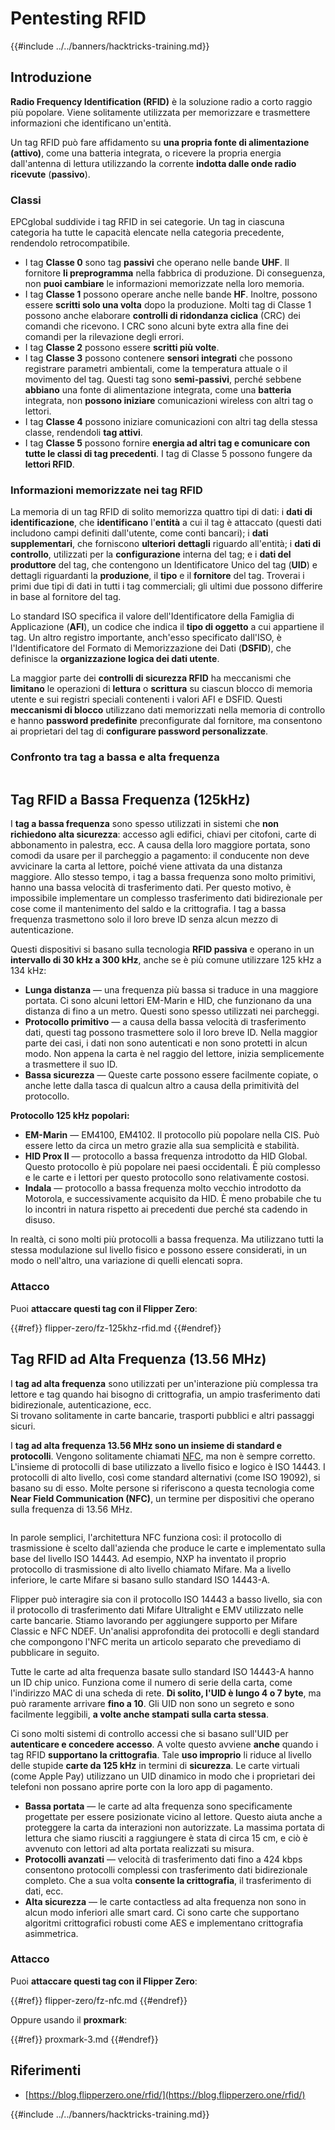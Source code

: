 # Pentesting RFID

{{#include ../../banners/hacktricks-training.md}}

## Introduzione

**Radio Frequency Identification (RFID)** è la soluzione radio a corto raggio più popolare. Viene solitamente utilizzata per memorizzare e trasmettere informazioni che identificano un'entità.

Un tag RFID può fare affidamento su **una propria fonte di alimentazione (attivo)**, come una batteria integrata, o ricevere la propria energia dall'antenna di lettura utilizzando la corrente **indotta dalle onde radio ricevute** (**passivo**).

### Classi

EPCglobal suddivide i tag RFID in sei categorie. Un tag in ciascuna categoria ha tutte le capacità elencate nella categoria precedente, rendendolo retrocompatibile.

- I tag **Classe 0** sono tag **passivi** che operano nelle bande **UHF**. Il fornitore **li preprogramma** nella fabbrica di produzione. Di conseguenza, non **puoi cambiare** le informazioni memorizzate nella loro memoria.
- I tag **Classe 1** possono operare anche nelle bande **HF**. Inoltre, possono essere **scritti solo una volta** dopo la produzione. Molti tag di Classe 1 possono anche elaborare **controlli di ridondanza ciclica** (CRC) dei comandi che ricevono. I CRC sono alcuni byte extra alla fine dei comandi per la rilevazione degli errori.
- I tag **Classe 2** possono essere **scritti più volte**.
- I tag **Classe 3** possono contenere **sensori integrati** che possono registrare parametri ambientali, come la temperatura attuale o il movimento del tag. Questi tag sono **semi-passivi**, perché sebbene **abbiano** una fonte di alimentazione integrata, come una **batteria** integrata, non **possono iniziare** comunicazioni wireless con altri tag o lettori.
- I tag **Classe 4** possono iniziare comunicazioni con altri tag della stessa classe, rendendoli **tag attivi**.
- I tag **Classe 5** possono fornire **energia ad altri tag e comunicare con tutte le classi di tag precedenti**. I tag di Classe 5 possono fungere da **lettori RFID**.

### Informazioni memorizzate nei tag RFID

La memoria di un tag RFID di solito memorizza quattro tipi di dati: i **dati di identificazione**, che **identificano** l'**entità** a cui il tag è attaccato (questi dati includono campi definiti dall'utente, come conti bancari); i **dati supplementari**, che forniscono **ulteriori** **dettagli** riguardo all'entità; i **dati di controllo**, utilizzati per la **configurazione** interna del tag; e i **dati del produttore** del tag, che contengono un Identificatore Unico del tag (**UID**) e dettagli riguardanti la **produzione**, il **tipo** e il **fornitore** del tag. Troverai i primi due tipi di dati in tutti i tag commerciali; gli ultimi due possono differire in base al fornitore del tag.

Lo standard ISO specifica il valore dell'Identificatore della Famiglia di Applicazione (**AFI**), un codice che indica il **tipo di oggetto** a cui appartiene il tag. Un altro registro importante, anch'esso specificato dall'ISO, è l'Identificatore del Formato di Memorizzazione dei Dati (**DSFID**), che definisce la **organizzazione logica dei dati utente**.

La maggior parte dei **controlli di sicurezza RFID** ha meccanismi che **limitano** le operazioni di **lettura** o **scrittura** su ciascun blocco di memoria utente e sui registri speciali contenenti i valori AFI e DSFID. Questi **meccanismi di blocco** utilizzano dati memorizzati nella memoria di controllo e hanno **password predefinite** preconfigurate dal fornitore, ma consentono ai proprietari del tag di **configurare password personalizzate**.

### Confronto tra tag a bassa e alta frequenza

<figure><img src="../../images/image (983).png" alt=""><figcaption></figcaption></figure>

## Tag RFID a Bassa Frequenza (125kHz)

I **tag a bassa frequenza** sono spesso utilizzati in sistemi che **non richiedono alta sicurezza**: accesso agli edifici, chiavi per citofoni, carte di abbonamento in palestra, ecc. A causa della loro maggiore portata, sono comodi da usare per il parcheggio a pagamento: il conducente non deve avvicinare la carta al lettore, poiché viene attivata da una distanza maggiore. Allo stesso tempo, i tag a bassa frequenza sono molto primitivi, hanno una bassa velocità di trasferimento dati. Per questo motivo, è impossibile implementare un complesso trasferimento dati bidirezionale per cose come il mantenimento del saldo e la crittografia. I tag a bassa frequenza trasmettono solo il loro breve ID senza alcun mezzo di autenticazione.

Questi dispositivi si basano sulla tecnologia **RFID passiva** e operano in un **intervallo di 30 kHz a 300 kHz**, anche se è più comune utilizzare 125 kHz a 134 kHz:

- **Lunga distanza** — una frequenza più bassa si traduce in una maggiore portata. Ci sono alcuni lettori EM-Marin e HID, che funzionano da una distanza di fino a un metro. Questi sono spesso utilizzati nei parcheggi.
- **Protocollo primitivo** — a causa della bassa velocità di trasferimento dati, questi tag possono trasmettere solo il loro breve ID. Nella maggior parte dei casi, i dati non sono autenticati e non sono protetti in alcun modo. Non appena la carta è nel raggio del lettore, inizia semplicemente a trasmettere il suo ID.
- **Bassa sicurezza** — Queste carte possono essere facilmente copiate, o anche lette dalla tasca di qualcun altro a causa della primitività del protocollo.

**Protocollo 125 kHz popolari:**

- **EM-Marin** — EM4100, EM4102. Il protocollo più popolare nella CIS. Può essere letto da circa un metro grazie alla sua semplicità e stabilità.
- **HID Prox II** — protocollo a bassa frequenza introdotto da HID Global. Questo protocollo è più popolare nei paesi occidentali. È più complesso e le carte e i lettori per questo protocollo sono relativamente costosi.
- **Indala** — protocollo a bassa frequenza molto vecchio introdotto da Motorola, e successivamente acquisito da HID. È meno probabile che tu lo incontri in natura rispetto ai precedenti due perché sta cadendo in disuso.

In realtà, ci sono molti più protocolli a bassa frequenza. Ma utilizzano tutti la stessa modulazione sul livello fisico e possono essere considerati, in un modo o nell'altro, una variazione di quelli elencati sopra.

### Attacco

Puoi **attaccare questi tag con il Flipper Zero**:

{{#ref}}
flipper-zero/fz-125khz-rfid.md
{{#endref}}

## Tag RFID ad Alta Frequenza (13.56 MHz)

I **tag ad alta frequenza** sono utilizzati per un'interazione più complessa tra lettore e tag quando hai bisogno di crittografia, un ampio trasferimento dati bidirezionale, autenticazione, ecc.\
Si trovano solitamente in carte bancarie, trasporti pubblici e altri passaggi sicuri.

I **tag ad alta frequenza 13.56 MHz sono un insieme di standard e protocolli**. Vengono solitamente chiamati [NFC](https://nfc-forum.org/what-is-nfc/about-the-technology/), ma non è sempre corretto. L'insieme di protocolli di base utilizzato a livello fisico e logico è ISO 14443. I protocolli di alto livello, così come standard alternativi (come ISO 19092), si basano su di esso. Molte persone si riferiscono a questa tecnologia come **Near Field Communication (NFC)**, un termine per dispositivi che operano sulla frequenza di 13.56 MHz.

<figure><img src="../../images/image (930).png" alt=""><figcaption></figcaption></figure>

In parole semplici, l'architettura NFC funziona così: il protocollo di trasmissione è scelto dall'azienda che produce le carte e implementato sulla base del livello ISO 14443. Ad esempio, NXP ha inventato il proprio protocollo di trasmissione di alto livello chiamato Mifare. Ma a livello inferiore, le carte Mifare si basano sullo standard ISO 14443-A.

Flipper può interagire sia con il protocollo ISO 14443 a basso livello, sia con il protocollo di trasferimento dati Mifare Ultralight e EMV utilizzato nelle carte bancarie. Stiamo lavorando per aggiungere supporto per Mifare Classic e NFC NDEF. Un'analisi approfondita dei protocolli e degli standard che compongono l'NFC merita un articolo separato che prevediamo di pubblicare in seguito.

Tutte le carte ad alta frequenza basate sullo standard ISO 14443-A hanno un ID chip unico. Funziona come il numero di serie della carta, come l'indirizzo MAC di una scheda di rete. **Di solito, l'UID è lungo 4 o 7 byte**, ma può raramente arrivare **fino a 10**. Gli UID non sono un segreto e sono facilmente leggibili, **a volte anche stampati sulla carta stessa**.

Ci sono molti sistemi di controllo accessi che si basano sull'UID per **autenticare e concedere accesso**. A volte questo avviene **anche** quando i tag RFID **supportano la crittografia**. Tale **uso improprio** li riduce al livello delle stupide **carte da 125 kHz** in termini di **sicurezza**. Le carte virtuali (come Apple Pay) utilizzano un UID dinamico in modo che i proprietari dei telefoni non possano aprire porte con la loro app di pagamento.

- **Bassa portata** — le carte ad alta frequenza sono specificamente progettate per essere posizionate vicino al lettore. Questo aiuta anche a proteggere la carta da interazioni non autorizzate. La massima portata di lettura che siamo riusciti a raggiungere è stata di circa 15 cm, e ciò è avvenuto con lettori ad alta portata realizzati su misura.
- **Protocolli avanzati** — velocità di trasferimento dati fino a 424 kbps consentono protocolli complessi con trasferimento dati bidirezionale completo. Che a sua volta **consente la crittografia**, il trasferimento di dati, ecc.
- **Alta sicurezza** — le carte contactless ad alta frequenza non sono in alcun modo inferiori alle smart card. Ci sono carte che supportano algoritmi crittografici robusti come AES e implementano crittografia asimmetrica.

### Attacco

Puoi **attaccare questi tag con il Flipper Zero**:

{{#ref}}
flipper-zero/fz-nfc.md
{{#endref}}

Oppure usando il **proxmark**:

{{#ref}}
proxmark-3.md
{{#endref}}

## Riferimenti

- [https://blog.flipperzero.one/rfid/](https://blog.flipperzero.one/rfid/)

{{#include ../../banners/hacktricks-training.md}}
